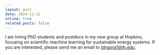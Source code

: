 ```yaml
---
layout: post
date: 2024-11-22
inline: true
related_posts: false
---
```



I am hiring PhD students and postdocs in my new group at Hopkins, focusing on scientific machine learning for sustainable energy systems.
If you are interested, please send me an email to [jdrgona1@jh.edu](jdrgona1@jh.edu).
